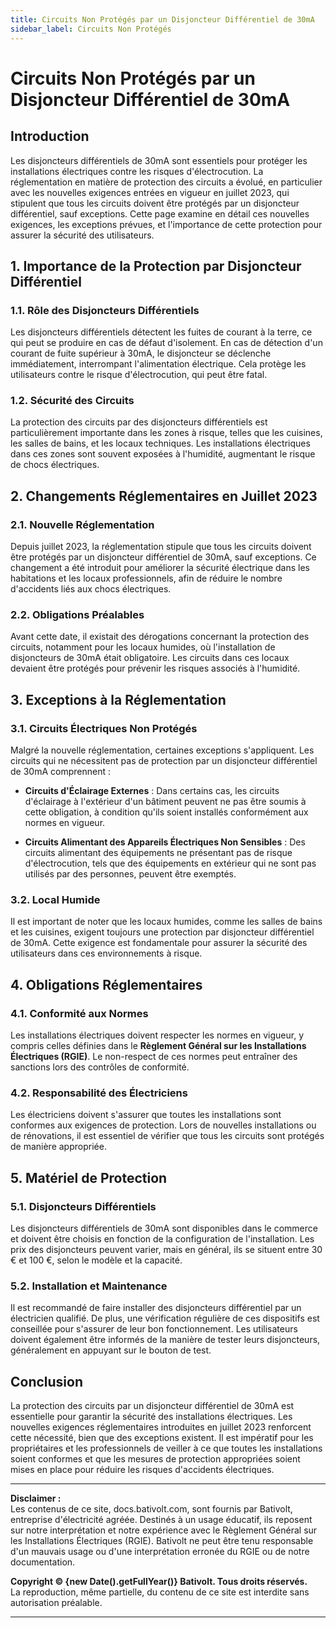 ```yaml
---
title: Circuits Non Protégés par un Disjoncteur Différentiel de 30mA
sidebar_label: Circuits Non Protégés
---
```


# Circuits Non Protégés par un Disjoncteur Différentiel de 30mA

## Introduction

Les disjoncteurs différentiels de 30mA sont essentiels pour protéger les installations électriques contre les risques d'électrocution. La réglementation en matière de protection des circuits a évolué, en particulier avec les nouvelles exigences entrées en vigueur en juillet 2023, qui stipulent que tous les circuits doivent être protégés par un disjoncteur différentiel, sauf exceptions. Cette page examine en détail ces nouvelles exigences, les exceptions prévues, et l'importance de cette protection pour assurer la sécurité des utilisateurs.

## 1. Importance de la Protection par Disjoncteur Différentiel

### 1.1. Rôle des Disjoncteurs Différentiels

Les disjoncteurs différentiels détectent les fuites de courant à la terre, ce qui peut se produire en cas de défaut d'isolement. En cas de détection d'un courant de fuite supérieur à 30mA, le disjoncteur se déclenche immédiatement, interrompant l'alimentation électrique. Cela protège les utilisateurs contre le risque d'électrocution, qui peut être fatal.

### 1.2. Sécurité des Circuits

La protection des circuits par des disjoncteurs différentiels est particulièrement importante dans les zones à risque, telles que les cuisines, les salles de bains, et les locaux techniques. Les installations électriques dans ces zones sont souvent exposées à l'humidité, augmentant le risque de chocs électriques.

## 2. Changements Réglementaires en Juillet 2023

### 2.1. Nouvelle Réglementation

Depuis juillet 2023, la réglementation stipule que tous les circuits doivent être protégés par un disjoncteur différentiel de 30mA, sauf exceptions. Ce changement a été introduit pour améliorer la sécurité électrique dans les habitations et les locaux professionnels, afin de réduire le nombre d'accidents liés aux chocs électriques.

### 2.2. Obligations Préalables

Avant cette date, il existait des dérogations concernant la protection des circuits, notamment pour les locaux humides, où l'installation de disjoncteurs de 30mA était obligatoire. Les circuits dans ces locaux devaient être protégés pour prévenir les risques associés à l'humidité.

## 3. Exceptions à la Réglementation

### 3.1. Circuits Électriques Non Protégés

Malgré la nouvelle réglementation, certaines exceptions s'appliquent. Les circuits qui ne nécessitent pas de protection par un disjoncteur différentiel de 30mA comprennent :

- **Circuits d'Éclairage Externes** : Dans certains cas, les circuits d'éclairage à l'extérieur d'un bâtiment peuvent ne pas être soumis à cette obligation, à condition qu'ils soient installés conformément aux normes en vigueur.
  
- **Circuits Alimentant des Appareils Électriques Non Sensibles** : Des circuits alimentant des équipements ne présentant pas de risque d'électrocution, tels que des équipements en extérieur qui ne sont pas utilisés par des personnes, peuvent être exemptés.

### 3.2. Local Humide

Il est important de noter que les locaux humides, comme les salles de bains et les cuisines, exigent toujours une protection par disjoncteur différentiel de 30mA. Cette exigence est fondamentale pour assurer la sécurité des utilisateurs dans ces environnements à risque.

## 4. Obligations Réglementaires

### 4.1. Conformité aux Normes

Les installations électriques doivent respecter les normes en vigueur, y compris celles définies dans le **Règlement Général sur les Installations Électriques (RGIE)**. Le non-respect de ces normes peut entraîner des sanctions lors des contrôles de conformité.

### 4.2. Responsabilité des Électriciens

Les électriciens doivent s'assurer que toutes les installations sont conformes aux exigences de protection. Lors de nouvelles installations ou de rénovations, il est essentiel de vérifier que tous les circuits sont protégés de manière appropriée.

## 5. Matériel de Protection

### 5.1. Disjoncteurs Différentiels

Les disjoncteurs différentiels de 30mA sont disponibles dans le commerce et doivent être choisis en fonction de la configuration de l'installation. Les prix des disjoncteurs peuvent varier, mais en général, ils se situent entre 30 € et 100 €, selon le modèle et la capacité.

### 5.2. Installation et Maintenance

Il est recommandé de faire installer des disjoncteurs différentiel par un électricien qualifié. De plus, une vérification régulière de ces dispositifs est conseillée pour s'assurer de leur bon fonctionnement. Les utilisateurs doivent également être informés de la manière de tester leurs disjoncteurs, généralement en appuyant sur le bouton de test.

## Conclusion

La protection des circuits par un disjoncteur différentiel de 30mA est essentielle pour garantir la sécurité des installations électriques. Les nouvelles exigences réglementaires introduites en juillet 2023 renforcent cette nécessité, bien que des exceptions existent. Il est impératif pour les propriétaires et les professionnels de veiller à ce que toutes les installations soient conformes et que les mesures de protection appropriées soient mises en place pour réduire les risques d'accidents électriques.

---

**Disclaimer :**  
Les contenus de ce site, docs.bativolt.com, sont fournis par Bativolt, entreprise d'électricité agréée. Destinés à un usage éducatif, ils reposent sur notre interprétation et notre expérience avec le Règlement Général sur les Installations Électriques (RGIE). Bativolt ne peut être tenu responsable d'un mauvais usage ou d'une interprétation erronée du RGIE ou de notre documentation.

**Copyright © {new Date().getFullYear()} Bativolt. Tous droits réservés.**  
La reproduction, même partielle, du contenu de ce site est interdite sans autorisation préalable.

---
